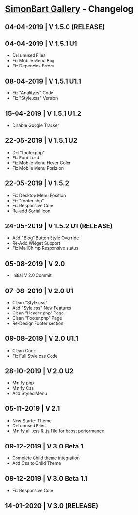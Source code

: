 # [SimonBart Gallery](https://simonbart.com/) - Changelog

## 04-04-2019 | V 1.5.0 (RELEASE)

## 04-04-2019 | V 1.5.1 U1
- Del unused Files
- Fix Mobile Menu Bug
- Fix Depencies Errors

## 08-04-2019 | V 1.5.1 U1.1
- Fix "Analitycs" Code
- Fix "Style.css" Version

## 15-04-2019 | V 1.5.1 U1.2
- Disable Google Tracker

## 22-05-2019 | V 1.5.1 U2
- Del "footer.php"
- Fix Font Load
- Fix Mobile Menu Hover Color
- Fix Mobile Menu Posizion

## 22-05-2019 | V 1.5.2
- Fix Desktop Menu Position
- Fix "footer.php"
- Fix Responsive Core
- Re-add Social Icon

## 24-05-2019 | V 1.5.2 U1 (RELEASE)
- Add "Blog" Button Style Override
- Re-Add Widget Support
- Fix MailChimp Responsive status

## 05-08-2019 | V 2.0
- Initial V 2.0 Commit

## 07-08-2019 | V 2.0 U1
- Clean "Style.css"
- Add "Syle.css" New Features
- Clean "Header.php" Page
- Clean "Footer.php" Page
- Re-Design Footer section

## 09-08-2019 | V 2.0 U1.1
- Clean Code
- Fix Full Style css Code

## 28-10-2019 | V 2.0 U2
- Minify php
- Minify Css
- Add Styled Menu

## 05-11-2019 | V 2.1
- New Starter Theme
- Del unused Files
- Minify all .css & .js File for boost performance

## 09-12-2019 | V 3.0 Beta 1
- Complete Child theme integration
- Add Css to Child Theme

## 09-12-2019 | V 3.0 Beta 1.1
- Fix Responsive Core

## 14-01-2020 | V 3.0 (RELEASE)
